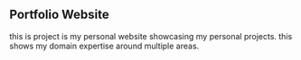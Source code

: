## Portfolio Website 
this is project  is my personal website showcasing my personal projects.
this shows my domain expertise around multiple areas. 
